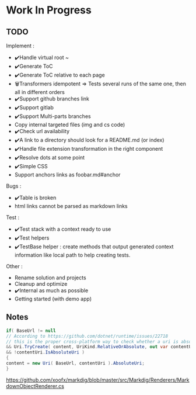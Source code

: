 # Work In Progress

## TODO

Implement :

- ✔️Handle virtual root ~
- ✔️Generate ToC
- ✔️Generate ToC relative to each page
- 🗑️Transformers idempotent => Tests several runs of the same one, then all in different orders
- ✔️Support github branches link
- ✔️Support gitlab
- ✔️Support Multi-parts branches
- Copy internal targeted files (img and cs code)
- ✔️Check url availability
- ✔️A link to a directory should look for a README.md (or index)
- ✔️Handle file extension transformation in the right component
- ✔️Resolve dots at some point
- ✔️Simple CSS
- Support anchors links as foobar.md#anchor

Bugs :
- ✔️Table is broken
- html links cannot be parsed as markdown links

Test :

- ✔️Test stack with a context ready to use
- ✔️Test helpers
- ✔️TestBase helper : create methods that output generated context information like local path to help creating tests.

Other :

- Rename solution and projects
- Cleanup and optimize
- ✔️Internal as much as possible
- Getting started (with demo app)

## Notes

```csharp
if( BaseUrl != null
// According to https://github.com/dotnet/runtime/issues/22718
// this is the proper cross-platform way to check whether a uri is absolute or not:
&& Uri.TryCreate( content, UriKind.RelativeOrAbsolute, out var contentUri )
&& !contentUri.IsAbsoluteUri )
{
content = new Uri( BaseUrl, contentUri ).AbsoluteUri;
}
```

https://github.com/xoofx/markdig/blob/master/src/Markdig/Renderers/MarkdownObjectRenderer.cs
